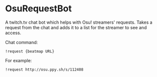 OsuRequestBot
=============

A twitch.tv chat bot which helps with Osu! streamers' requests. Takes a request from the chat and adds it to a list for the streamer to see and access.

Chat command:

	!request {beatmap URL}
	
For example:

	!request http://osu.ppy.sh/s/112408